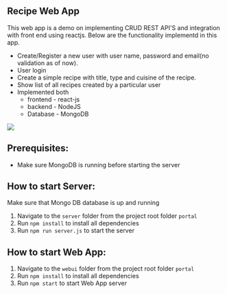 ## Recipe Web App

This web app is a demo on implementing CRUD REST API'S and integration with front end using reactjs. Below are the functionality implementd in this app.

- Create/Register a new user with user name, password and email(no validation as of now).
- User login
- Create a simple recipe with title, type and cuisine of the recipe.
- Show list of all recipes created by a particular user
- Implemented both
  - frontend - react-js
  - backend - NodeJS
  - Database - MongoDB

![](images/high-level-architecture.png)

## Prerequisites:

- Make sure MongoDB is running before starting the server

## How to start Server:

Make sure that Mongo DB database is up and running

1. Navigate to the `server` folder from the project root folder `portal`
2. Run `npm install` to install all dependencies
3. Run `npm run server.js` to start the server

## How to start Web App:

1. Navigate to the `webui` folder from the project root folder `portal`
2. Run `npm install` to install all dependencies
3. Run `npm start` to start Web App server
